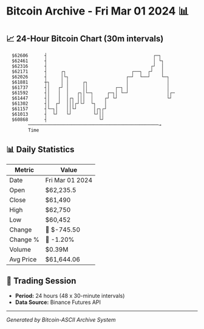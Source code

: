 # Bitcoin Archive - Fri Mar 01 2024 📊

## 📈 24-Hour Bitcoin Chart (30m intervals)

```
  $62606      ┤                                       ┌─┐      
  $62461      ┤                                       │ └┐     
  $62316      ┤                                      ┌┘  │     
  $62171      ┤     ┌┐                        ┌──┐  ┌┘   │     
  $62026      ┤     │└┐                     ┌─┘  └──┘    └─┐   
  $61881      ┼┐    │ │     ┌┐              │              │   
  $61737      ┤│   ┌┘ │     ││          ┌─┐ │              │   
  $61592      ┤│   │  │   ┌┐│└─┐     ┌─┐│ └─┘              │┌─ 
  $61447      ┤│   │  │┌┐ │││  │    ┌┘ └┘                  └┘  
  $61302      ┤│  ┌┘  │││┌┘└┘  └┐   │                          
  $61157      ┤└─┐│   ││└┘      │┌┐┌┘                          
  $61013      ┤  └┘   └┘        └┘││                           
  $60868      ┤                   └┘                           
        ────────────────────────────────────────────────→
        Time
```

## 📊 Daily Statistics

| Metric | Value |
|--------|-------|
| Date | Fri Mar 01 2024 |
| Open | $62,235.5 |
| Close | $61,490 |
| High | $62,750 |
| Low | $60,452 |
| Change | 🔴 $-745.50 |
| Change % | 🔴 -1.20% |
| Volume | $0.39M |
| Avg Price | $61,644.06 |

## 📅 Trading Session

- **Period:** 24 hours (48 x 30-minute intervals)
- **Data Source:** Binance Futures API

---
*Generated by Bitcoin-ASCII Archive System*
